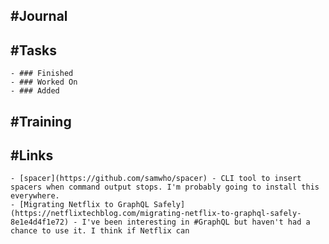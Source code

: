 ## #Journal
## #Tasks
	- ### Finished
	- ### Worked On
	- ### Added
## #Training
## #Links
	- [spacer](https://github.com/samwho/spacer) - CLI tool to insert spacers when command output stops. I'm probably going to install this everywhere.
	- [Migrating Netflix to GraphQL Safely](https://netflixtechblog.com/migrating-netflix-to-graphql-safely-8e1e4d4f1e72) - I've been interesting in #GraphQL but haven't had a chance to use it. I think if Netflix can